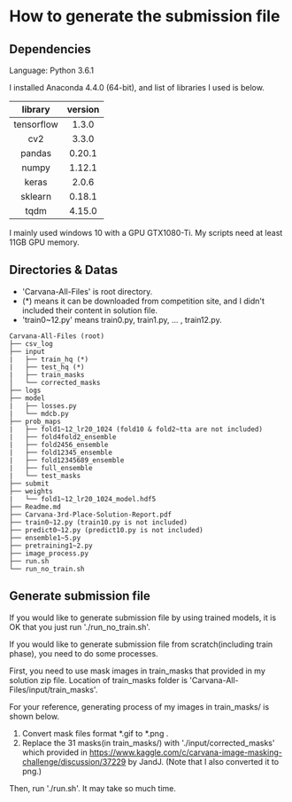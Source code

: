 
# How to generate the submission file

## Dependencies

Language: Python 3.6.1

I installed Anaconda 4.4.0 (64-bit), and list of libraries I used is below.
	
|library|version|
|:-:|:-:|
|tensorflow|1.3.0|
|cv2	|3.3.0|
|pandas	|0.20.1|
|numpy	|1.12.1|
|keras	|2.0.6|
|sklearn		|0.18.1|
|tqdm	|4.15.0|

I mainly used windows 10 with a GPU GTX1080-Ti. My scripts need at least 11GB GPU memory.

## Directories & Datas

* 'Carvana-All-Files' is root directory.
* (*) means it can be downloaded from competition site, and I didn't included their content in solution file.
* 'train0~12.py' means train0.py, train1.py, ... , train12.py.

```
Carvana-All-Files (root)
├── csv_log
├── input
|   ├── train_hq (*)
|   ├── test_hq (*)
|   ├── train_masks
│   └── corrected_masks
├── logs
├── model
|   ├── losses.py
|   └── mdcb.py  
├── prob_maps
|   ├── fold1~12_lr20_1024 (fold10 & fold2~tta are not included)
|   ├── fold4fold2_ensemble
|   ├── fold2456_ensemble
|   ├── fold12345_ensemble
|   ├── fold12345689_ensemble
|   ├── full_ensemble
|   └── test_masks
├── submit
├── weights
|   └── fold1~12_lr20_1024_model.hdf5
├── Readme.md
├── Carvana-3rd-Place-Solution-Report.pdf
├── train0~12.py (train10.py is not included)
├── predict0~12.py (predict10.py is not included)
├── ensemble1~5.py
├── pretraining1~2.py
├── image_process.py
├── run.sh
└── run_no_train.sh
```

## Generate submission file

If you would like to generate submission file by using trained models, it is OK that you just run './run_no_train.sh'.

If you would like to generate submission file from scratch(including train phase), you need to do some processes. 

First, you need to use mask images in train_masks that provided in my solution zip file.
Location of train_masks folder is 'Carvana-All-Files/input/train_masks'.

For your reference, generating process of my images in train_masks/ is shown below.

1. Convert mask files format *.gif to *.png .
2. Replace the 31 masks(in train_masks/) 
with './input/corrected_masks' which provided in https://www.kaggle.com/c/carvana-image-masking-challenge/discussion/37229 by JandJ.
(Note that I also converted it to png.)

Then, run './run.sh'. It may take so much time.
